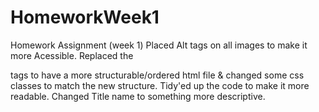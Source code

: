# HomeworkWeek1
Homework Assignment (week 1)
Placed Alt tags on all images to make it more Acessible.
Replaced the <div> tags to have a more structurable/ordered html file &
    changed some css classes to match the new structure.
Tidy'ed up the code to make it more readable.
Changed Title name to something more descriptive.